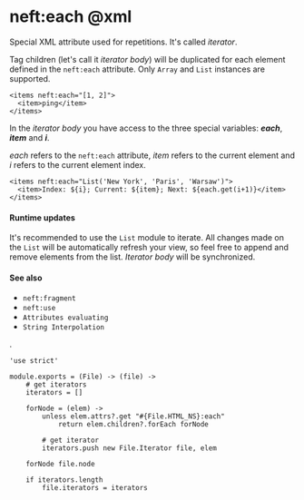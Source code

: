 neft:each @xml
==============

Special XML attribute used for repetitions. It's called *iterator*.

Tag children (let's call it *iterator body*) will be duplicated for each
element defined in the `neft:each` attribute.
Only `Array` and `List` instances are supported.

```view,example
<items neft:each="[1, 2]">
  <item>ping</item>
</items>
```

In the *iterator body* you have access to the three special variables:
***each***, ***item*** and ***i***.

*each* refers to the `neft:each` attribute, *item* refers to the current element and
*i* refers to the current element index.

```view,example
<items neft:each="List('New York', 'Paris', 'Warsaw')">
  <item>Index: ${i}; Current: ${item}; Next: ${each.get(i+1)}</item>
</items>
```

#### Runtime updates

It's recommended to use the `List` module to iterate.
All changes made on the `List` will be automatically refresh your view, so
feel free to append and remove elements from the list. *Iterator body* will be synchronized.

#### See also

- `neft:fragment`
- `neft:use`
- `Attributes evaluating`
- `String Interpolation`

.

	'use strict'

	module.exports = (File) -> (file) ->
		# get iterators
		iterators = []

		forNode = (elem) ->
			unless elem.attrs?.get "#{File.HTML_NS}:each"
				return elem.children?.forEach forNode

			# get iterator
			iterators.push new File.Iterator file, elem

		forNode file.node

		if iterators.length
			file.iterators = iterators